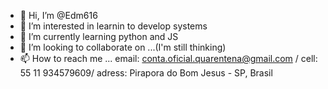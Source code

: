 - 👋 Hi, I’m @Edm616
- 👀 I’m interested in learnin to develop systems
- 🌱 I’m currently learning python and JS
- 💞️ I’m looking to collaborate on ...(I'm still thinking)
- 📫 How to reach me ... email: conta.oficial.quarentena@gmail.com / cell: 55 11 934579609/ adress: Pirapora do Bom Jesus - SP, Brasil
<!---
Edm616/Edm616 is a ✨ special ✨ repository because its `README.md` (this file) appears on your GitHub profile.
You can click the Preview link to take a look at your changes.
--->
